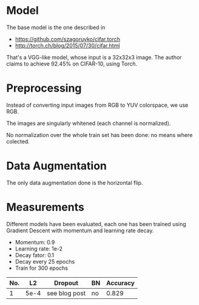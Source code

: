 # Model
The base model is the one described in

- https://github.com/szagoruyko/cifar.torch
- http://torch.ch/blog/2015/07/30/cifar.html

That's a VGG-like model, whose input is a 32x32x3 image. The author claims to achieve 92.45% on CIFAR-10, using Torch.

# Preprocessing
Instead of converting input images from RGB to YUV colorspace, we use RGB.

The images are singularly whitened (each channel is normalized).

No normalization over the whole train set has been done: no means where colected.

# Data Augmentation
The only data augmentation done is the horizontal flip.

# Measurements

Different models have been evaluated, each one has been trained using Gradient Descent with momentum and learning rate decay.

- Momentum: 0.9
- Learning rate: 1e-2
- Decay fator: 0.1
- Decay every 25 epochs
- Train for 300 epochs

No. | L2 | Dropout | BN | Accuracy
--- | --- | --- | --- | ---
1   | 5e-4 | see blog post | no | 0.829
